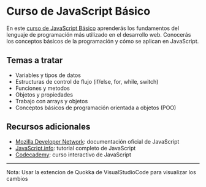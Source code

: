 # Curso de JavaScript Básico

En este [curso de JavaScript Básico](https://www.youtube.com/watch?v=ivdTnPl1ND0&t=29556s) aprenderás los fundamentos del lenguaje de programación más utilizado en el desarrollo web. Conocerás los conceptos básicos de la programación y cómo se aplican en JavaScript.

## Temas a tratar

- Variables y tipos de datos
- Estructuras de control de flujo (if/else, for, while, switch)
- Funciones y metodos
- Objetos y propiedades
- Trabajo con arrays y objetos
- Conceptos básicos de programación orientada a objetos (POO)


## Recursos adicionales

- [Mozilla Developer Network](https://developer.mozilla.org/es/docs/Web/JavaScript): documentación oficial de JavaScript
- [JavaScript.info](https://javascript.info/): tutorial completo de JavaScript
- [Codecademy](https://www.codecademy.com/learn/introduction-to-javascript): curso interactivo de JavaScript

---

Nota: Usar la extencion de Quokka de VisualStudioCode para visualizar los cambios

